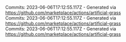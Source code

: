 Commits: 2023-06-06T17:12:55.117Z - Generated via https://github.com/marketplace/actions/artificial-grass
<br>
Commits: 2023-06-06T17:12:55.117Z - Generated via https://github.com/marketplace/actions/artificial-grass
<br>
Commits: 2023-06-06T17:12:55.117Z - Generated via https://github.com/marketplace/actions/artificial-grass
<br>
